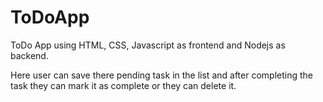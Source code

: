 # ToDoApp
ToDo App using HTML, CSS, Javascript as frontend and Nodejs as backend.

Here user can save there pending task in the list and after completing the task they can mark it as complete or they can delete it.


